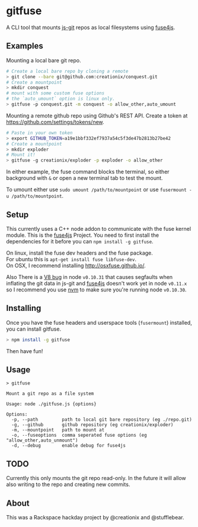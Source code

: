 gitfuse
=======

A CLI tool that mounts [js-git][] repos as local filesystems using [fuse4js][].

## Examples

Mounting a local bare git repo.

```sh
# Create a local bare repo by cloning a remote
> git clone --bare git@github.com:creationix/conquest.git
# Create a mountpoint
> mkdir conquest
# mount with some custom fuse options
# the `auto_umount` option is linux only.
> gitfuse -p conquest.git -m conquest -o allow_other,auto_umount
```

Mounting a remote github repo using Github's REST API.  Create a token at <https://github.com/settings/tokens/new>.

```sh
# Paste in your own token
> export GITHUB_TOKEN=a19e1bbf332ef7937a54c5f3de47b2813b27be42
# Create a mountpoint
> mkdir exploder
# Mount it!
> gitfuse -g creationix/exploder -p exploder -o allow_other
```

In either example, the fuse command blocks the terminal, so either background with `&` or open a new terminal tab to test the mount.

To umount either use `sudo umount /path/to/mountpoint` or use `fusermount -u /path/to/mountpoint`.

## Setup

This currently uses a C++ node addon to communicate with the fuse kernel module.  This is the [fuse4js][] Project.
You need to first install the dependencies for it before you can `npm install -g gitfuse`.

On linux, install the fuse dev headers and the fuse package.  
For ubuntu this is `apt-get install fuse libfuse-dev`.  
On OSX, I recommend installing <http://osxfuse.github.io/>.

Also There is a [V8 bug][] in node `v0.10.31` that causes segfaults when inflating the git data in js-git and [fuse4js][] doesn't work yet in node `v0.11.x` so I recommend you use [nvm][] to make sure you're running node `v0.10.30`.

## Installing

Once you have the fuse headers and userspace tools (`fusermount`) installed, you can install gitfuse.

```sh
> npm install -g gitfuse
```

Then have fun!

## Usage

```
> gitfuse

Mount a git repo as a file system

Usage: node ./gitfuse.js {options}

Options:
  -p, --path         path to local git bare repository (eg ./repo.git)                                                                                
  -g, --github       github repository (eg creationix/exploder)                                                                                       
  -m, --mountpoint   path to mount at                                                                                                                 
  -o, --fuseoptions  comma seperated fuse options (eg "allow_other,auto_unmount")                                                                     
  -d, --debug        enable debug for fuse4js                                                                                                         
```

## TODO

Currently this only mounts the git repo read-only.  In the future it will allow also writing to the repo and creating new commits.

## About

This was a Rackspace hackday project by @creationix and @stufflebear.

[js-git]: https://github.com/creationix/js-git
[fuse4js]: https://github.com/bcle/fuse4js
[V8 bug]: https://github.com/joyent/node/pull/8224
[nvm]: https://github.com/creationix/nvm.git
